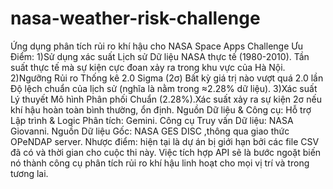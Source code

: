 # nasa-weather-risk-challenge
Ứng dụng phân tích rủi ro khí hậu cho NASA Space Apps Challenge
Ưu Điểm:
1)Sử dụng xác suất Lịch sử	Dữ liệu NASA thực tế (1980-2010).	Tần suất thực tế mà sự kiện cực đoan xảy ra trong khu vực của Hà Nội.
2)Ngưỡng Rủi ro	Thống kê 2.0 Sigma (2σ)	Bất kỳ giá trị nào vượt quá 2.0 lần Độ lệch chuẩn của lịch sử (nghĩa là nằm trong  ≈2.28% dữ liệu).
3)Xác suất Lý thuyết	Mô hình Phân phối Chuẩn (2.28%).Xác suất xảy ra sự kiện 2σ nếu khí hậu hoàn toàn bình thường, ổn định.
Nguồn Dữ liệu & Công cụ:
Hỗ trợ Lập trình & Logic Phân tích: Gemini.
Công cụ Truy vấn Dữ liệu: NASA Giovanni.
Nguồn Dữ liệu Gốc: NASA GES DISC ,thông qua giao thức OPeNDAP server.
Nhược điểm:
hiện tại là dự án bị giới hạn bởi các file CSV đã có và thời gian cho cuộc thi này. Việc tích hợp API sẽ là bước ngoặt biến nó thành công cụ phân tích rủi ro khí hậu linh hoạt cho mọi vị trí và trong tương lai.
